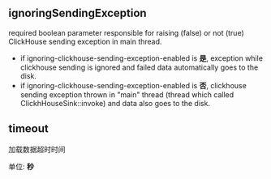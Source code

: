 ## ignoringSendingException
required boolean parameter responsible for raising (false) or not (true) ClickHouse sending exception in main thread. 
 - if ignoring-clickhouse-sending-exception-enabled is **是**, exception while clickhouse sending is ignored and failed data automatically goes to the disk. 
 - if ignoring-clickhouse-sending-exception-enabled is **否**, clickhouse sending exception thrown in "main" thread (thread which called ClickhHouseSink::invoke) and data also goes to the disk.
 
 ## timeout

 加载数据超时时间
 
 单位: **秒**
